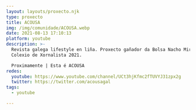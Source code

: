 ```yaml
---
layout: layouts/proxecto.njk
type: proxecto
title: ACOUSA
img: /img/comunidade/ACOUSA.webp
date: 2021-08-13 17:10:13
platform: youtube
description: >-
  Revista galega lifestyle en liña. Proxecto gañador da Bolsa Nacho Mirás do
  Colexio de Xornalista 2021. 

  Proximamente | Esta é ACOUSA
redes:
  youtube: https://www.youtube.com/channel/UCt3hjKfmc2fTUVYJ31zpx2g
  twitter: https://twitter.com/acousagal
tags:
  - youtube

---
```

